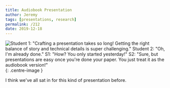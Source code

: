 ```yaml
---
title: Audiobook Presentation
author: Jeremy
tags: [presentations, research]
permalink: /212
date: 2019-12-18
---
```


![Student 1: "Crafting a presentation takes so long! Getting the right balance of story and technical details is super challenging." Student 2: "Oh, I'm already done." S1: "How? You only started yesterday!" S2: "Sure, but presentations are easy once you're done your paper. You just treat it as the audiobook version!"](https://res.cloudinary.com/dh3hm8pb7/image/upload/c_scale,q_auto:best/v1535842782/Handwaving/Published/AudiobookPresentation.png){: .centre-image }

I think we've all sat in for this kind of presentation before.
